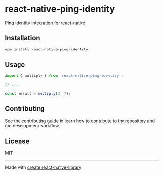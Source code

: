 # react-native-ping-identity

Ping identity integration for react-native

## Installation


```sh
npm install react-native-ping-identity
```


## Usage


```js
import { multiply } from 'react-native-ping-identity';

// ...

const result = multiply(3, 7);
```


## Contributing

See the [contributing guide](CONTRIBUTING.md) to learn how to contribute to the repository and the development workflow.

## License

MIT

---

Made with [create-react-native-library](https://github.com/callstack/react-native-builder-bob)
